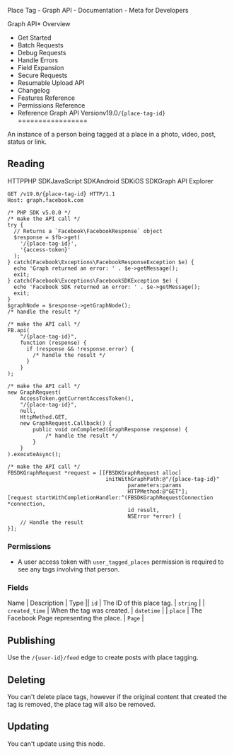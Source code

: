 
Place Tag - Graph API - Documentation - Meta for Developers












Graph API* Overview
* Get Started
* Batch Requests
* Debug Requests
* Handle Errors
* Field Expansion
* Secure Requests
* Resumable Upload API
* Changelog
* Features Reference
* Permissions Reference
* Reference
Graph API Versionv19.0`/{place-tag-id}`
=================

An instance of a person being tagged at a place in a photo, video, post, status or link.

Reading
-------

HTTPPHP SDKJavaScript SDKAndroid SDKiOS SDKGraph API Explorer
```
GET /v19.0/{place-tag-id} HTTP/1.1
Host: graph.facebook.com
```

```
/* PHP SDK v5.0.0 */
/* make the API call */
try {
  // Returns a `Facebook\FacebookResponse` object
  $response = $fb->get(
    '/{place-tag-id}',
    '{access-token}'
  );
} catch(Facebook\Exceptions\FacebookResponseException $e) {
  echo 'Graph returned an error: ' . $e->getMessage();
  exit;
} catch(Facebook\Exceptions\FacebookSDKException $e) {
  echo 'Facebook SDK returned an error: ' . $e->getMessage();
  exit;
}
$graphNode = $response->getGraphNode();
/* handle the result */
```

```
/* make the API call */
FB.api(
    "/{place-tag-id}",
    function (response) {
      if (response && !response.error) {
        /* handle the result */
      }
    }
);
```

```
/* make the API call */
new GraphRequest(
    AccessToken.getCurrentAccessToken(),
    "/{place-tag-id}",
    null,
    HttpMethod.GET,
    new GraphRequest.Callback() {
        public void onCompleted(GraphResponse response) {
            /* handle the result */
        }
    }
).executeAsync();
```

```
/* make the API call */
FBSDKGraphRequest *request = [[FBSDKGraphRequest alloc]
                               initWithGraphPath:@"/{place-tag-id}"
                                      parameters:params
                                      HTTPMethod:@"GET"];
[request startWithCompletionHandler:^(FBSDKGraphRequestConnection *connection,
                                      id result,
                                      NSError *error) {
    // Handle the result
}];
```
### Permissions

* A user access token with `user_tagged_places` permission is required to see any tags involving that person.

### Fields



 
Name
 | 
Description
 | 
Type
 || `id` | The ID of this place tag. | `string` |
| `created_time` | When the tag was created. | `datetime` |
| `place` | The Facebook Page representing the place. | `Page` |

Publishing
----------

Use the `/{user-id}/feed` edge to create posts with place tagging.

Deleting
--------

You can't delete place tags, however if the original content that created the tag is removed, the place tag will also be removed.

Updating
--------

You can't update using this node.





































